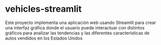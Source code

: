 # vehicles-streamlit
Este proyecto implementa una aplicación web usando Streamlit para crear una interfaz gráfica
donde el usuario puede interactuar con distintos gráficos para analizar las tendencias 
y las diferentes características de autos vendidos en los Estados Unidos
